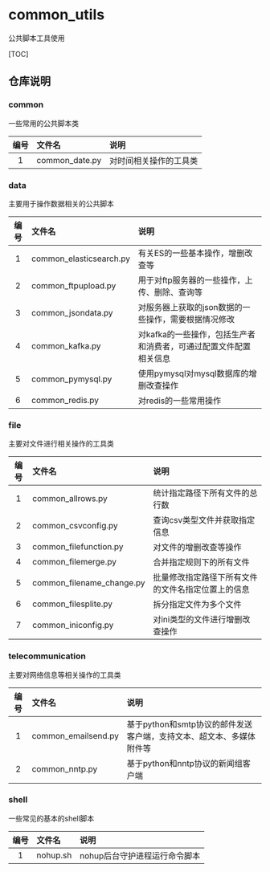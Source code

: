 ﻿# common_utils
公共脚本工具使用

[TOC]

## 仓库说明

### common
一些常用的公共脚本类

|编号|文件名|说明|
|:---:|:---|:---|
|1|common_date.py|对时间相关操作的工具类|

### data
主要用于操作数据相关的公共脚本

|编号|文件名|说明|
|:---:|:---|:---|
|1|common_elasticsearch.py|有关ES的一些基本操作，增删改查等|
|2|common_ftpupload.py|用于对ftp服务器的一些操作，上传、删除、查询等|
|3|common_jsondata.py|对服务器上获取的json数据的一些操作，需要根据情况修改|
|4|common_kafka.py|对kafka的一些操作，包括生产者和消费者，可通过配置文件配置相关信息|
|5|common_pymysql.py|使用pymysql对mysql数据库的增删改查操作|
|6|common_redis.py|对redis的一些常用操作|

### file
主要对文件进行相关操作的工具类

|编号|文件名|说明|
|:---:|:---|:---|
|1|common_allrows.py|统计指定路径下所有文件的总行数|
|2|common_csvconfig.py|查询csv类型文件并获取指定信息|
|3|common_filefunction.py|对文件的增删改查等操作|
|4|common_filemerge.py|合并指定规则下的所有文件|
|5|common_filename_change.py|批量修改指定路径下所有文件的文件名指定位置上的信息|
|6|common_filesplite.py|拆分指定文件为多个文件|
|7|common_iniconfig.py|对ini类型的文件进行增删改查操作|

### telecommunication
主要对网络信息等相关操作的工具类

|编号|文件名|说明|
|:---:|:---|:---|
|1|common_emailsend.py|基于python和smtp协议的邮件发送客户端，支持文本、超文本、多媒体附件等|
|2|common_nntp.py|基于python和nntp协议的新闻组客户端|

### shell
一些常见的基本的shell脚本

|编号|文件名|说明|
|:---:|:---|:---|
|1|nohup.sh|nohup后台守护进程运行命令脚本|
